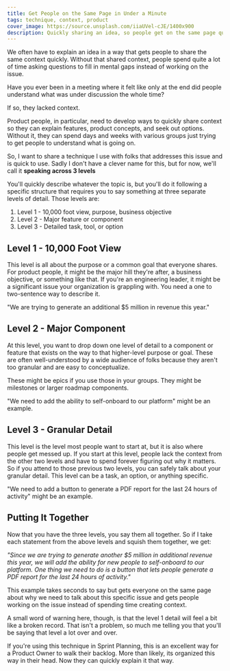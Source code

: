```yaml
---
title: Get People on the Same Page in Under a Minute
tags: technique, context, product
cover_image: https://source.unsplash.com/iiaUVel-cJE/1400x900
description: Quickly sharing an idea, so people get on the same page quickly is essential in a fast-paced environment. Here's a technique where you speak at 3 levels of detail that get people on the same page in less than a minute.
---
```


We often have to explain an idea in a way that gets people to share the same context quickly. Without that shared context, people spend quite a lot of time asking questions to fill in mental gaps instead of working on the issue.

Have you ever been in a meeting where it felt like only at the end did people understand what was under discussion the whole time?

If so, they lacked context.

Product people, in particular, need to develop ways to quickly share context so they can explain features, product concepts, and seek out options. Without it, they can spend days and weeks with various groups just trying to get people to understand what is going on.

So, I want to share a technique I use with folks that addresses this issue and is quick to use. Sadly I don't have a clever name for this, but for now, we'll call it **speaking across 3 levels**

You'll quickly describe whatever the topic is, but you'll do it following a specific structure that requires you to say something at three separate levels of detail. Those levels are:

1. Level 1 - 10,000 foot view, purpose, business objective
2. Level 2 - Major feature or component
3. Level 3 - Detailed task, tool, or option

## Level 1 - 10,000 Foot  View

This level is all about the purpose or a common goal that everyone shares. For product people, it might be the major hill they're after, a business objective, or something like that. If you're an engineering leader, it might be a significant issue your organization is grappling with. You need a one to two-sentence way to describe it.

"We are trying to generate an additional $5 million in revenue this year."

## Level 2 - Major Component

At this level, you want to drop down one level of detail to a component or feature that exists on the way to that higher-level purpose or goal. These are often well-understood by a wide audience of folks because they aren't too granular and are easy to conceptualize.

These might be epics if you use those in your groups. They might be milestones or larger roadmap components.

"We need to add the ability to self-onboard to our platform" might be an example.

## Level 3 - Granular Detail

This level is the level most people want to start at, but it is also where people get messed up. If you start at this level, people lack the context from the other two levels and have to spend forever figuring out why it matters. So if you attend to those previous two levels, you can safely talk about your granular detail. This level can be a task, an option, or anything specific.

"We need to add a button to generate a PDF report for the last 24 hours of activity" might be an example.

## Putting It Together

Now that you have the three levels, you say them all together. So if I take each statement from the above levels and squish them together, we get:

*"Since we are trying to generate another $5 million in additional revenue this year, we will add the ability for new people to self-onboard to our platform. One thing we need to do is a button that lets people generate a PDF report for the last 24 hours of activity."*

This example takes seconds to say but gets everyone on the same page about why we need to talk about this specific issue and gets people working on the issue instead of spending time creating context.

A small word of warning here, though, is that the level 1 detail will feel a bit like a broken record. That isn't a problem, so much me telling you that you'll be saying that level a lot over and over.

If you're using this technique in Sprint Planning, this is an excellent way for a Product Owner to walk their backlog. More than likely, its organized this way in their head. Now they can quickly explain it that way.
